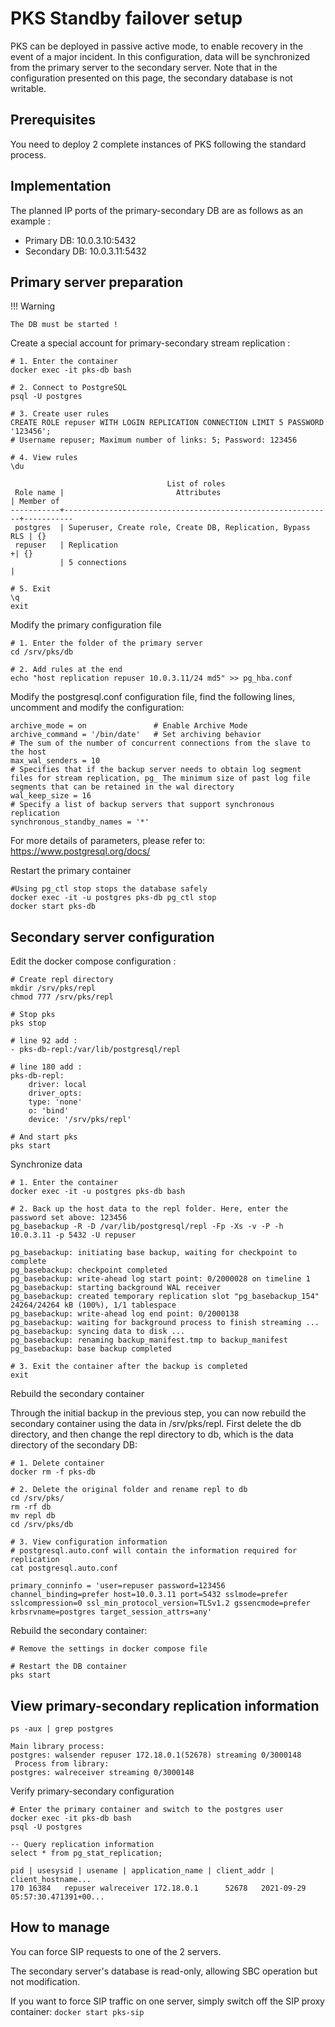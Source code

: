 <!---
# P-KISS-SBC documentation © 2007-2024 by Mathias WOLFF 
# is licensed under Attribution-NonCommercial-ShareAlike 4.0 International (see https://creativecommons.org/licenses/by-nc-sa/4.0/)
# SPDX-License-Identifier: CC-BY-NC-SA-4.0
--->

# PKS Standby failover setup

PKS can be deployed in passive active mode, to enable recovery in the event of a major incident.
In this configuration, data will be synchronized from the primary server to the secondary server. Note that in the configuration presented on this page, the secondary database is not writable.

## Prerequisites

You need to deploy 2 complete instances of PKS following the standard process.

## Implementation

The planned IP ports of the primary-secondary DB are as follows as an example :

* Primary DB: 10.0.3.10:5432
* Secondary DB: 10.0.3.11:5432

## Primary server preparation

!!! Warning

    The DB must be started !

Create a special account for primary-secondary stream replication :

    # 1. Enter the container
    docker exec -it pks-db bash

    # 2. Connect to PostgreSQL
    psql -U postgres

    # 3. Create user rules
    CREATE ROLE repuser WITH LOGIN REPLICATION CONNECTION LIMIT 5 PASSWORD '123456';
    # Username repuser; Maximum number of links: 5; Password: 123456

    # 4. View rules
    \du

                                       List of roles
     Role name |                         Attributes                         | Member of
    -----------+------------------------------------------------------------+-----------
     postgres  | Superuser, Create role, Create DB, Replication, Bypass RLS | {}
     repuser   | Replication                                               +| {}
               | 5 connections                                              |

    # 5. Exit
    \q
    exit

Modify the primary configuration file

    # 1. Enter the folder of the primary server
    cd /srv/pks/db

    # 2. Add rules at the end
    echo "host replication repuser 10.0.3.11/24 md5" >> pg_hba.conf

Modify the postgresql.conf configuration file, find the following lines, uncomment and modify the configuration:

    archive_mode = on				# Enable Archive Mode
    archive_command = '/bin/date'	# Set archiving behavior
    # The sum of the number of concurrent connections from the slave to the host
    max_wal_senders = 10			
    # Specifies that if the backup server needs to obtain log segment files for stream replication, pg_ The minimum size of past log file segments that can be retained in the wal directory	
    wal_keep_size = 16		
    # Specify a list of backup servers that support synchronous replication
    synchronous_standby_names = '*'

For more details of parameters, please refer to: https://www.postgresql.org/docs/

Restart the primary container

    #Using pg_ctl stop stops the database safely
    docker exec -it -u postgres pks-db pg_ctl stop
    docker start pks-db

## Secondary server configuration

Edit the docker compose configuration :

    # Create repl directory
    mkdir /srv/pks/repl
    chmod 777 /srv/pks/repl

    # Stop pks
    pks stop

    # line 92 add :
    - pks-db-repl:/var/lib/postgresql/repl

    # line 180 add :
    pks-db-repl:
        driver: local
        driver_opts:
        type: 'none'
        o: 'bind'
        device: '/srv/pks/repl'

    # And start pks
    pks start

Synchronize data

    # 1. Enter the container
    docker exec -it -u postgres pks-db bash

    # 2. Back up the host data to the repl folder. Here, enter the password set above: 123456
    pg_basebackup -R -D /var/lib/postgresql/repl -Fp -Xs -v -P -h 10.0.3.11 -p 5432 -U repuser

    pg_basebackup: initiating base backup, waiting for checkpoint to complete
    pg_basebackup: checkpoint completed
    pg_basebackup: write-ahead log start point: 0/2000028 on timeline 1
    pg_basebackup: starting background WAL receiver
    pg_basebackup: created temporary replication slot "pg_basebackup_154"
    24264/24264 kB (100%), 1/1 tablespace
    pg_basebackup: write-ahead log end point: 0/2000138
    pg_basebackup: waiting for background process to finish streaming ...
    pg_basebackup: syncing data to disk ...
    pg_basebackup: renaming backup_manifest.tmp to backup_manifest
    pg_basebackup: base backup completed

    # 3. Exit the container after the backup is completed
    exit

Rebuild the secondary container

Through the initial backup in the previous step, you can now rebuild the secondary container using the data in /srv/pks/repl. First delete the db directory, and then change the repl directory to db, which is the data directory of the secondary DB:

    # 1. Delete container
    docker rm -f pks-db

    # 2. Delete the original folder and rename repl to db
    cd /srv/pks/
    rm -rf db
    mv repl db
    cd /srv/pks/db

    # 3. View configuration information
    # postgresql.auto.conf will contain the information required for replication
    cat postgresql.auto.conf

    primary_conninfo = 'user=repuser password=123456 channel_binding=prefer host=10.0.3.11 port=5432 sslmode=prefer sslcompression=0 ssl_min_protocol_version=TLSv1.2 gssencmode=prefer krbsrvname=postgres target_session_attrs=any'

Rebuild the secondary container:

    # Remove the settings in docker compose file

    # Restart the DB container
    pks start

## View primary-secondary replication information

    ps -aux | grep postgres

    Main library process:
    postgres: walsender repuser 172.18.0.1(52678) streaming 0/3000148
     Process from library:
    postgres: walreceiver streaming 0/3000148

Verify primary-secondary configuration

    # Enter the primary container and switch to the postgres user
    docker exec -it pks-db bash
    psql -U postgres

    -- Query replication information
    select * from pg_stat_replication;

    pid | usesysid | usename | application_name | client_addr | client_hostname...
    170	16384	repuser	walreceiver	172.18.0.1		52678	2021-09-29 05:57:30.471391+00...

## How to manage

You can force SIP requests to one of the 2 servers.

The secondary server's database is read-only, allowing SBC operation but not modification.

If you want to force SIP traffic on one server, simply switch off the SIP proxy container: `docker start pks-sip`